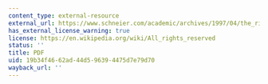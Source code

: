 ```yaml
---
content_type: external-resource
external_url: https://www.schneier.com/academic/archives/1997/04/the_risks_of_key_rec.html
has_external_license_warning: true
license: https://en.wikipedia.org/wiki/All_rights_reserved
status: ''
title: PDF
uid: 19b34f46-62ad-44d5-9639-4475d7e79d70
wayback_url: ''
---
```

